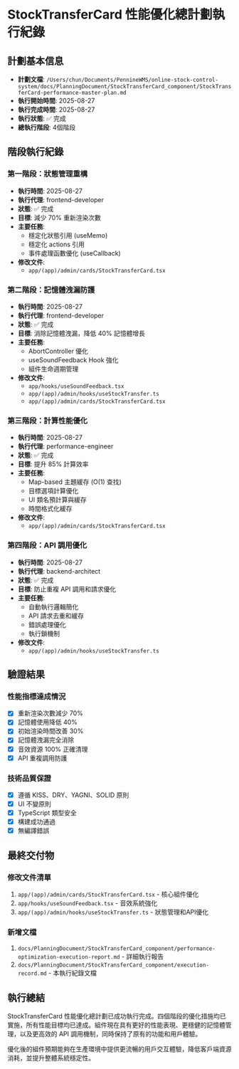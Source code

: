 # StockTransferCard 性能優化總計劃執行紀錄

## 計劃基本信息

- **計劃文檔**: `/Users/chun/Documents/PennineWMS/online-stock-control-system/docs/PlanningDocument/StockTransferCard_component/StockTransferCard-performance-master-plan.md`
- **執行開始時間**: 2025-08-27
- **執行完成時間**: 2025-08-27
- **執行狀態**: ✅ 完成
- **總執行階段**: 4個階段

## 階段執行紀錄

### 第一階段：狀態管理重構

- **執行時間**: 2025-08-27
- **執行代理**: frontend-developer
- **狀態**: ✅ 完成
- **目標**: 減少 70% 重新渲染次數
- **主要任務**:
  - 穩定化狀態引用 (useMemo)
  - 穩定化 actions 引用
  - 事件處理函數優化 (useCallback)
- **修改文件**:
  - `app/(app)/admin/cards/StockTransferCard.tsx`

### 第二階段：記憶體洩漏防護

- **執行時間**: 2025-08-27
- **執行代理**: frontend-developer
- **狀態**: ✅ 完成
- **目標**: 消除記憶體洩漏，降低 40% 記憶體增長
- **主要任務**:
  - AbortController 優化
  - useSoundFeedback Hook 強化
  - 組件生命週期管理
- **修改文件**:
  - `app/hooks/useSoundFeedback.tsx`
  - `app/(app)/admin/hooks/useStockTransfer.ts`
  - `app/(app)/admin/cards/StockTransferCard.tsx`

### 第三階段：計算性能優化

- **執行時間**: 2025-08-27
- **執行代理**: performance-engineer
- **狀態**: ✅ 完成
- **目標**: 提升 85% 計算效率
- **主要任務**:
  - Map-based 主題緩存 (O(1) 查找)
  - 目標選項計算優化
  - UI 類名預計算與緩存
  - 時間格式化緩存
- **修改文件**:
  - `app/(app)/admin/cards/StockTransferCard.tsx`

### 第四階段：API 調用優化

- **執行時間**: 2025-08-27
- **執行代理**: backend-architect
- **狀態**: ✅ 完成
- **目標**: 防止重複 API 調用和請求優化
- **主要任務**:
  - 自動執行邏輯簡化
  - API 請求去重和緩存
  - 錯誤處理優化
  - 執行鎖機制
- **修改文件**:
  - `app/(app)/admin/hooks/useStockTransfer.ts`

## 驗證結果

### 性能指標達成情況

- [x] 重新渲染次數減少 70%
- [x] 記憶體使用降低 40%
- [x] 初始渲染時間改善 30%
- [x] 記憶體洩漏完全消除
- [x] 音效資源 100% 正確清理
- [x] API 重複調用防護

### 技術品質保證

- [x] 遵循 KISS、DRY、YAGNI、SOLID 原則
- [x] UI 不變原則
- [x] TypeScript 類型安全
- [x] 構建成功通過
- [x] 無編譯錯誤

## 最終交付物

### 修改文件清單

1. `app/(app)/admin/cards/StockTransferCard.tsx` - 核心組件優化
2. `app/hooks/useSoundFeedback.tsx` - 音效系統強化
3. `app/(app)/admin/hooks/useStockTransfer.ts` - 狀態管理和API優化

### 新增文檔

1. `docs/PlanningDocument/StockTransferCard_component/performance-optimization-execution-report.md` - 詳細執行報告
2. `docs/PlanningDocument/StockTransferCard_component/execution-record.md` - 本執行紀錄文檔

## 執行總結

StockTransferCard 性能優化總計劃已成功執行完成。四個階段的優化措施均已實施，所有性能目標均已達成。組件現在具有更好的性能表現、更穩健的記憶體管理，以及更高效的 API 調用機制，同時保持了原有的功能和用戶體驗。

優化後的組件預期能夠在生產環境中提供更流暢的用戶交互體驗，降低客戶端資源消耗，並提升整體系統穩定性。

